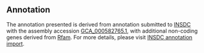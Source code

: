 

Annotation
----------

The annotation presented is derived from annotation submitted to
[INSDC](http://www.insdc.org) with the assembly accession
[GCA\_000582765.1](http://www.ebi.ac.uk/ena/data/view/GCA_000582765.1),
with additional non-coding genes derived from
[Rfam](http://rfam.xfam.org/). For more details, please visit [INSDC
annotation
import](http://ensemblgenomes.org/info/data/insdc_annotation).
